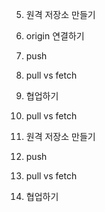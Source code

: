 5. 원격 저장소 만들기
4. origin 연결하기
3. push
1. pull vs fetch
5. 협업하기


1. pull vs fetch
5. 원격 저장소 만들기
3. push
1. pull vs fetch
4. 협업하기
